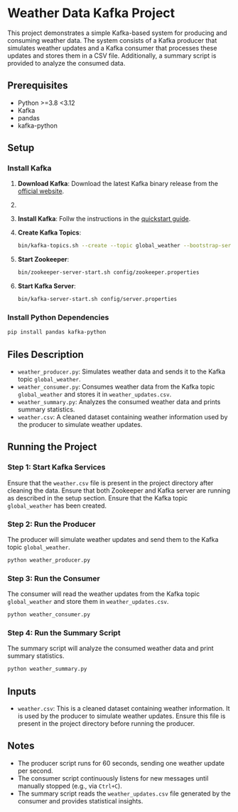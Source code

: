 # Weather Data Kafka Project

This project demonstrates a simple Kafka-based system for producing and consuming weather data. The system consists of a Kafka producer that simulates weather updates and a Kafka consumer that processes these updates and stores them in a CSV file. Additionally, a summary script is provided to analyze the consumed data.

## Prerequisites

- Python >=3.8 <3.12
- Kafka
- pandas
- kafka-python

## Setup

### Install Kafka

1. **Download Kafka**: Download the latest Kafka binary release from the [official website](https://kafka.apache.org/downloads).
2. 
2. **Install Kafka**: Follw the instructions in the [quickstart guide](https://www.fosstechnix.com/install-apache-kafka-and-zookeeper-ubuntu-24/).

3. **Create Kafka Topics**:
   ```sh
   bin/kafka-topics.sh --create --topic global_weather --bootstrap-server localhost:9092
   ```
   
4. **Start Zookeeper**:
   ```sh
   bin/zookeeper-server-start.sh config/zookeeper.properties
   ```

3. **Start Kafka Server**:
   ```sh
   bin/kafka-server-start.sh config/server.properties
   ```

### Install Python Dependencies

```sh
pip install pandas kafka-python
```

## Files Description

- `weather_producer.py`: Simulates weather data and sends it to the Kafka topic `global_weather`.
- `weather_consumer.py`: Consumes weather data from the Kafka topic `global_weather` and stores it in `weather_updates.csv`.
- `weather_summary.py`: Analyzes the consumed weather data and prints summary statistics.
- `weather.csv`: A cleaned dataset containing weather information used by the producer to simulate weather updates.

## Running the Project

### Step 1: Start Kafka Services

Ensure that the `weather.csv` file is present in the project directory after cleaning the data.
Ensure that both Zookeeper and Kafka server are running as described in the setup section. 
Ensure that the Kafka topic `global_weather` has been created.

### Step 2: Run the Producer

The producer will simulate weather updates and send them to the Kafka topic `global_weather`.

```sh
python weather_producer.py
```

### Step 3: Run the Consumer

The consumer will read the weather updates from the Kafka topic `global_weather` and store them in `weather_updates.csv`.

```sh
python weather_consumer.py
```

### Step 4: Run the Summary Script

The summary script will analyze the consumed weather data and print summary statistics.

```sh
python weather_summary.py
```

## Inputs

- `weather.csv`: This is a cleaned dataset containing weather information. It is used by the producer to simulate weather updates. Ensure this file is present in the project directory before running the producer.

## Notes

- The producer script runs for 60 seconds, sending one weather update per second.
- The consumer script continuously listens for new messages until manually stopped (e.g., via `Ctrl+C`).
- The summary script reads the `weather_updates.csv` file generated by the consumer and provides statistical insights.